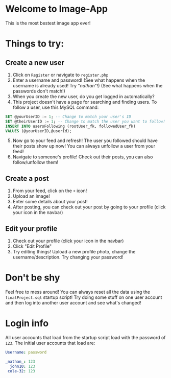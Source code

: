 # Welcome to Image-App
This is the most bestest image app ever!

# Things to try:
## Create a new user
1. Click on `Register` or navigate to `register.php`
2. Enter a username and password! (See what happens when the username is already used! Try "_nathan_"!) (See what happens when the passwords don't match!)
3. When you create the new user, do you get logged in automatically?
4. This project doesn't have a page for searching and finding users. To follow a user, use this MySQL command:
```sql
SET @yourUserID := 1; -- Change to match your user's ID
SET @theirUserID := 1; -- Change to match the user you want to follow!
INSERT INTO usersFollowing (rootUser_fk, followedUser_fk)
VALUES (@yourUserID,@userId);
```
5. Now go to your feed and refresh! The user you followed should have their posts show up now! You can always unfollow a user from your feed!
6. Navigate to someone's profile! Check out their posts, you can also follow/unfollow them!

## Create a post
1. From your feed, click on the `+` icon!
2. Upload an image!
3. Enter some details about your post!
4. After posting, you can check out your post by going to your profile (click your icon in the navbar)

## Edit your profile
1. Check out your profile (click your icon in the navbar)
2. Click "Edit Profile"
3. Try editing things! Upload a new profile photo, change the username/description. Try changing your password!

# Don't be shy
Feel free to mess around! You can always reset all the data using the `finalProject.sql` startup script!
Try doing some stuff on one user account and then log into another user account and see what's changed!

# Login info
All user accounts that load from the startup script load with the password of `123`. The initial user accounts that load are:

```yml
Username: password

_nathan_: 123
  john10: 123
 cole-32: 123
```